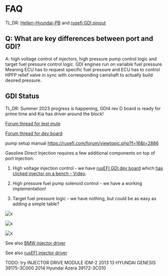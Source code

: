 # FAQ

TL,DR: [Hellen-Hyundai-PB](Hellen-Hyundai-PB) and [rusefi GDI pinout](GDI4)

## Q: What are key differences between port and GDI?

A: high voltage control of injectors, high pressure pump control logic and target fuel pressure control logic. GDI engines run on variable fuel pressure. Meaning ECU has to request specific fuel pressure and ECU has to control HPFP relief valve in sync with corresponding camshaft to actually build desired pressure.

## GDI Status

TL,DR: Summer 2023 progress is happening, GDI4 rev D board is ready for prime time and Kia has driver around the block!

[Forum thread for test mule](https://rusefi.com/forum/viewtopic.php?f=3&t=1631)

[Forum thread for dev board](https://rusefi.com/forum/viewtopic.php?f=4&t=1337)

pump setup manual https://rusefi.com/forum/viewtopic.php?f=16&t=2886

Gasoline Direct Injection requires a few additional components on top of port injection:

1) High voltage injection control - we have [rusEFI GDI dev board](MC33816-PT2001-dev-board) which [has clicked injector on a bench - Video](https://www.youtube.com/watch?v=MI0gJ4th9Tg).

2) High pressure fuel pump solenoid control - we have a working implementation!

3) Target fuel pressure logic - we have nothing, but could be as easy as adding a simple table?

![x](OEM-Docs/NXP/pulse-variables.jpg)

![x](OEM-Docs/NXP/WBNR_FTF12_AUT_F0098.pdf_page59.png)

![x](OEM-Docs/NXP/WBNR_FTF12_AUT_F0098.pdf_page72.png)

See also [BMW injector driver](https://rusefi.com/forum/viewtopic.php?f=4&t=1564)

See also [rusEFI injector driver](https://github.com/rusefi/rusefi-hardware/tree/main/GDI-4ch)

TODO: try INJECTOR DRIVE MODULE IDM-2
2013 13 HYUNDAI GENESIS
39175-3C000
2014 Hyundai Azera
39172-3С010
